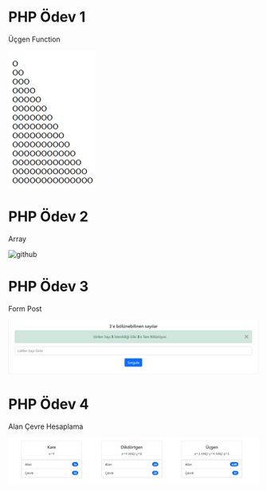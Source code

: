 # PHP Ödev 1

Üçgen Function

![github](img/patika-üçgen-ödevi.jpg)

# PHP Ödev 2

Array

![github](img/array-ödevi.jpg)

# PHP Ödev 3

Form Post

![github](img/form-post.jpg)

# PHP Ödev 4

Alan Çevre Hesaplama

![github](img/alan_cevre_hesaplama.jpg)
